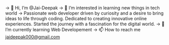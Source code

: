 -> 👋 Hi, I’m @Jai-Deepak
-> 👀 I’m interested in learning new things in tech world
-> Passionate web developer driven by
  curiosity and a desire to bring ideas to life
  through coding. Dedicated to creating
  innovative online experiences. Started the
  journey with a fascination for the digital
  world.
-> 🌱 I’m currently learning Web Developement
-> 📫 How to reach me jaideepak000@gmail.com

<!---
Jai-Deepak/Jai-Deepak is a ✨ special ✨ repository because its `README.md` (this file) appears on your GitHub profile.
You can click the Preview link to take a look at your changes.
--->
